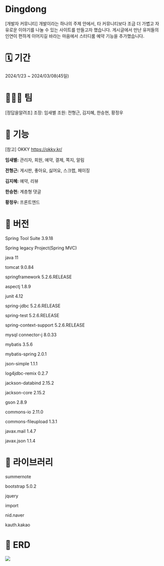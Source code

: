 # Dingdong
[개발자 커뮤니티]
개발이라는 하나의 주제 안에서, 타 커뮤니티보다 조금 더 가볍고 자유로운 이야기를 나눌 수 있는 사이트를 만들고자 했습니다. 게시글에서 만난 유저들의 인연이 편하게 이어지길 바라는 마음에서 스터디룸 예약 기능을 추가했습니다.




# 🗓 ️기간
2024/1/23 ~ 2024/03/08(45일)




# 🧑‍🤝‍🧑 팀
[정답을알려조] 
조장: 임새별
조원: 전형근, 김지혜, 한승현, 황정우




# 📌 기능
[참고] OKKY
https://okky.kr/

**임새별:** 관리자, 회원, 예약, 결제, 쪽지, 알림

**전형근:** 게시판, 좋아요, 싫어요, 스크랩, 페이징

**김지혜:** 예약, 리뷰

**한승현:** 계층형 댓글

**황정우:** 프론트엔드





# 📌 버전
Spring Tool Suite 3.9.18

Spring legacy Project(Spring MVC)

java 11

tomcat 9.0.84

springframework 5.2.6.RELEASE

aspectj 1.8.9

junit 4.12

spring-jdbc  5.2.6.RELEASE

spring-test  5.2.6.RELEASE

spring-context-support 5.2.6.RELEASE

mysql connector-j 8.0.33

mybatis 3.5.6

mybatis-spring 2.0.1

json-simple 1.1.1

log4jdbc-remix 0.2.7

jackson-databind 2.15.2

jackson-core 2.15.2

gson 2.8.9

commons-io 2.11.0

commons-fileupload 1.3.1

javax.mail 1.4.7

javax.json 1.1.4





# 📌 라이브러리
summernote

bootstrap 5.0.2

jquery

import

nid.naver

kauth.kakao





# 📌 ERD
<img src="https://github.com/bbbyeol01/dingdong/assets/145461705/8639ee77-e343-4fa1-871f-a07424c92c25">










